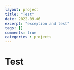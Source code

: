 ```yaml
---
layout: project
title: "Test"
date: 2022-09-06
excerpt: "exception and test"
tags: []
comments: true
categories : projects
---
```

# Test
